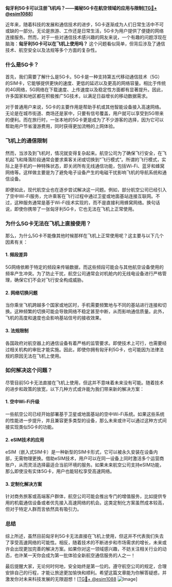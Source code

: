 **匈牙利5G卡可以注册飞机吗？——揭秘5G卡在航空领域的应用与限制[[TG💪+ @esim1088](https://t.me/s/esim1088)]**

近年来，随着科技的发展和通信技术的进步，5G卡逐渐成为人们日常生活中不可或缺的一部分。无论是旅游、工作还是日常生活，5G卡为用户提供了便捷的网络连接服务。然而，对于一些对通信技术感兴趣的网友来说，一个有趣的问题浮现在脑海：**匈牙利5G卡可以在飞机上使用吗？** 这个问题看似简单，但背后涉及了通信技术、航空安全以及法规等多个方面的复杂性。

### 什么是5G卡？

首先，我们需要了解什么是5G卡。5G卡是一种支持第五代移动通信技术（5G）的SIM卡，它能够提供更快的速度、更低的延迟以及更高的网络容量。相比于传统的4G网络，5G网络在下载速度、上传速度以及稳定性方面都有显著提升。因此，许多国家和地区都在积极推广5G技术，以满足日益增长的移动数据需求。

对于普通用户来说，5G卡的主要作用是帮助手机或其他智能设备接入高速网络。无论是在城市街道、商场还是家中，只要有信号覆盖，用户就可以享受到5G带来的便利。而在旅行时，一张本地的5G卡更是成为了不少游客的选择，因为它可以帮助用户节省漫游费用，同时获得更加流畅的上网体验。

### 飞机上的通信限制

然而，当涉及到飞机时，情况就变得复杂起来。航空公司为了确保飞行安全，在飞机起飞和降落阶段通常会要求乘客关闭或切换到“飞行模式”。所谓的飞行模式，实际上是手机的一种特殊状态，即关闭所有无线通信功能，包括Wi-Fi、蓝牙和蜂窝网络等。这样做主要是为了避免电子设备产生的电磁干扰影响飞机的导航系统和通信设备。

即便如此，现代航空业也在逐步尝试解决这一问题。例如，部分航空公司已经引入了空中Wi-Fi服务，允许乘客在飞行过程中通过卫星或地面基站连接互联网。不过，这种服务通常是基于Wi-Fi技术实现的，而不是直接利用蜂窝网络。换句话说，即使你携带了一张匈牙利5G卡，它也无法在飞机上正常使用。

### 为什么5G卡无法在飞机上直接使用？

那么，为什么5G卡不能像其他时候那样在飞机上正常使用呢？这主要与以下几个因素有关：

#### 1. **频段差异**
5G网络依赖于特定的频段来传输数据，而这些频段可能会与其他航空设备使用的频率产生冲突。为了防止干扰，航空公司通常会对机舱内的无线电设备进行严格管理，确保它们不会对飞行安全构成威胁。

#### 2. **网络切换问题**
当你乘坐飞机跨越多个国家或地区时，手机需要频繁地与不同的基站进行连接和切换。这种频繁的切换可能会导致网络不稳定甚至中断，从而影响通信质量。此外，飞机的高度和速度也会影响基站信号的接收效果。

#### 3. **法规限制**
各国政府对航空器上的通信设备有着严格的监管要求。即使技术上可行，也需要经过相关机构的审批才能实施。因此，即使你拥有匈牙利5G卡，也可能因为法律法规的原因无法在飞机上使用。

### 如何解决这个问题？

尽管目前5G卡无法直接在飞机上使用，但这并不意味着未来没有可能。随着技术的进步和政策的放宽，以下几种方式或许能为我们带来新的解决方案：

#### 1. **空中Wi-Fi升级**
一些航空公司已经开始部署基于卫星或地面基站的空中Wi-Fi系统。如果这些系统的性能进一步提升，并且兼容更多类型的设备，那么未来或许可以通过这种方式间接实现类似5G卡的功能。

#### 2. **eSIM技术的应用**
eSIM（嵌入式SIM卡）是一种新型的SIM卡形式，它可以被永久安装在设备内部，无需物理更换。借助eSIM技术，用户可以在同一设备上同时激活多个运营商账户，从而灵活选择最适合当前环境的服务。如果未来航空公司支持eSIM功能，那么即使没有实体5G卡，用户也能轻松享受高速网络。

#### 3. **定制化解决方案**
针对商务旅客或高端客户群体，航空公司可能会推出专门的增值服务，比如提供专用的机载通信设备或者优先接入高速网络的机会。这类定制化方案虽然成本较高，但对于特定人群而言依然具有吸引力。

### 总结

综上所述，虽然目前匈牙利5G卡无法直接在飞机上使用，但这并不代表我们失去了享受高速网络的可能性。相反，随着技术的不断进步和市场需求的增长，未来或许会出现更加完善的解决方案。如果你对这一领域感兴趣，不妨关注相关行业的动态，也许某一天你会成为第一批体验全新航空通信服务的人之一！

最后提醒大家，无论何时何地，安全始终是第一位的。遵守航空公司的规定，合理安排自己的行程，才能让旅途更加愉快和顺利。希望这篇文章能为你解答疑惑，并激发你对未来科技发展的无限遐想！[[TG💪+ @esim1088](https://t.me/s/esim1088) ![Image](https://i.postimg.cc/4NQfJmqS/Snipaste-2025-05-13-00-14-12.png)]
